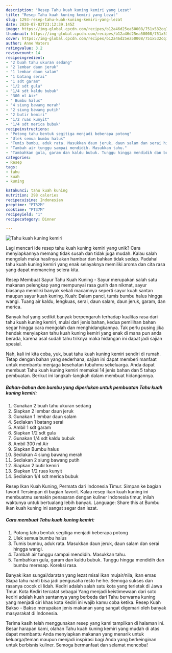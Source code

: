 ```yaml
---
description: "Resep Tahu kuah kuning kemiri yang Lezat"
title: "Resep Tahu kuah kuning kemiri yang Lezat"
slug: 1293-resep-tahu-kuah-kuning-kemiri-yang-lezat
date: 2020-07-02T23:12:39.145Z
image: https://img-global.cpcdn.com/recipes/b12a46d25ea50008/751x532cq70/tahu-kuah-kuning-kemiri-foto-resep-utama.jpg
thumbnail: https://img-global.cpcdn.com/recipes/b12a46d25ea50008/751x532cq70/tahu-kuah-kuning-kemiri-foto-resep-utama.jpg
cover: https://img-global.cpcdn.com/recipes/b12a46d25ea50008/751x532cq70/tahu-kuah-kuning-kemiri-foto-resep-utama.jpg
author: Anne Waters
ratingvalue: 3.2
reviewcount: 14
recipeingredient:
- "2 buah tahu ukuran sedang"
- "2 lembar daun jeruk"
- "1 lembar daun salam"
- "1 batang serai"
- "1 sdt garam"
- "1/2 sdt gula"
- "1/4 sdt kaldu bubuk"
- "300 ml Air"
- " Bumbu halus"
- "4 siung bawang merah"
- "2 siung bawang putih"
- "2 butir kemiri"
- "1/2 ruas kunyit"
- "1/4 sdt merica bubuk"
recipeinstructions:
- "Potong tahu bentuk segitiga menjadi beberapa potong"
- "Ulek semua bumbu halus"
- "Tumis bumbu, aduk rata. Masukkan daun jeruk, daun salam dan serai hingga wangi."
- "Tambah air tunggu sampai mendidih. Masukkan tahu."
- "Tambahkan gula, garam dan kaldu bubuk. Tunggu hingga mendidih dan bumbu meresap. Koreksi rasa."
categories:
- Resep
tags:
- tahu
- kuah
- kuning

katakunci: tahu kuah kuning 
nutrition: 298 calories
recipecuisine: Indonesian
preptime: "PT32M"
cooktime: "PT37M"
recipeyield: "1"
recipecategory: Dinner

---
```



![Tahu kuah kuning kemiri](https://img-global.cpcdn.com/recipes/b12a46d25ea50008/751x532cq70/tahu-kuah-kuning-kemiri-foto-resep-utama.jpg)

Lagi mencari ide resep tahu kuah kuning kemiri yang unik? Cara menyiapkannya memang tidak susah dan tidak juga mudah. Kalau salah mengolah maka hasilnya akan hambar dan bahkan tidak sedap. Padahal tahu kuah kuning kemiri yang enak selayaknya memiliki aroma dan cita rasa yang dapat memancing selera kita.

Resep Membuat Sayur Tahu Kuah Kuning - Sayur merupakan salah satu makanan pelengkap yang mempunyai rasa gurih dan nikmat, sayur biasanya memiliki banyak sekali macamnya seperti sayur kuah santan maupun sayur kuah kuning. Kuah: Dalam panci, tumis bumbu halus hingga wangi. Tuang air kaldu, lengkuas, serai, daun salam, daun jeruk, garam, dan merica.

Banyak hal yang sedikit banyak berpengaruh terhadap kualitas rasa dari tahu kuah kuning kemiri, mulai dari jenis bahan, kedua pemilihan bahan segar hingga cara mengolah dan menghidangkannya. Tak perlu pusing jika hendak menyiapkan tahu kuah kuning kemiri yang enak di mana pun anda berada, karena asal sudah tahu triknya maka hidangan ini dapat jadi sajian spesial.


Nah, kali ini kita coba, yuk, buat tahu kuah kuning kemiri sendiri di rumah. Tetap dengan bahan yang sederhana, sajian ini dapat memberi manfaat untuk membantu menjaga kesehatan tubuhmu sekeluarga. Anda dapat membuat Tahu kuah kuning kemiri memakai 14 jenis bahan dan 5 tahap pembuatan. Berikut ini langkah-langkah dalam membuat hidangannya.

<!--inarticleads1-->

##### Bahan-bahan dan bumbu yang diperlukan untuk pembuatan Tahu kuah kuning kemiri:

1. Gunakan 2 buah tahu ukuran sedang
1. Siapkan 2 lembar daun jeruk
1. Gunakan 1 lembar daun salam
1. Sediakan 1 batang serai
1. Ambil 1 sdt garam
1. Siapkan 1/2 sdt gula
1. Gunakan 1/4 sdt kaldu bubuk
1. Ambil 300 ml Air
1. Siapkan  Bumbu halus
1. Sediakan 4 siung bawang merah
1. Sediakan 2 siung bawang putih
1. Siapkan 2 butir kemiri
1. Siapkan 1/2 ruas kunyit
1. Sediakan 1/4 sdt merica bubuk


Resep Ikan Kuah Kuning, Permata dari Indonesia Timur. Simpan ke bagian favorit Tersimpan di bagian favorit. Kalau resep ikan kuah kuning ini membuatmu semakin penasaran dengan kuliner Indonesia timur, inilah waktunya untuk bertualang lebih banyak. Language: Share this at Bumbu ikan kuah kuning ini sangat segar dan lezat. 

<!--inarticleads2-->

##### Cara membuat Tahu kuah kuning kemiri:

1. Potong tahu bentuk segitiga menjadi beberapa potong
1. Ulek semua bumbu halus
1. Tumis bumbu, aduk rata. Masukkan daun jeruk, daun salam dan serai hingga wangi.
1. Tambah air tunggu sampai mendidih. Masukkan tahu.
1. Tambahkan gula, garam dan kaldu bubuk. Tunggu hingga mendidih dan bumbu meresap. Koreksi rasa.


Banyak ikan sungai/daratan yang lezat misal ikan mujair/nila, ikan emas Siapa tahu nanti bisa jadi pengusaha resto he he. Semoga sukses dan rasanya cocok di lidah. Kediri adalah salah satu kota yang terletak di Jawa Tmur. Kota Kediri tercatat sebagai Yang menjadi keistimewaan dari soto kediri adalah kuah santannya yang berbeda dari Tahu berwarna kuning yang menjadi ciri khas kota Kediri ini wajib kamu coba ketika. Resep Kuah Bakso - Bakso merupakan jenis makanan yang sangat digemari oleh banyak masyarakat di Indonesia. 

Terima kasih telah menggunakan resep yang kami tampilkan di halaman ini. Besar harapan kami, olahan Tahu kuah kuning kemiri yang mudah di atas dapat membantu Anda menyiapkan makanan yang menarik untuk keluarga/teman maupun menjadi inspirasi bagi Anda yang berkeinginan untuk berbisnis kuliner. Semoga bermanfaat dan selamat mencoba!
